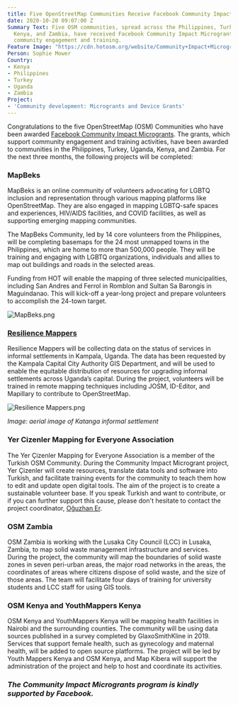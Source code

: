 ```yaml
---
title: Five OpenStreetMap Communities Receive Facebook Community Impact Microgrants
date: 2020-10-20 09:07:00 Z
Summary Text: Five OSM communities, spread across the Philippines, Turkey, Uganda,
  Kenya, and Zambia, have received Facebook Community Impact Microgrants to support
  community engagement and training.
Feature Image: "https://cdn.hotosm.org/website/Community+Impact+Microgrants+FB.png"
Person: Sophie Mower
Country:
- Kenya
- Philippines
- Turkey
- Uganda
- Zambia
Project:
- 'Community development: Microgrants and Device Grants'
---
```


Congratulations to the five OpenStreetMap (OSM) Communities who have been awarded [Facebook Community Impact Microgrants](https://www.hotosm.org/community/community-grants/). The grants, which support community engagement and training activities, have been awarded to communities in the Philippines, Turkey, Uganda, Kenya, and Zambia. For the next three months, the following projects will be completed: 

### MapBeks 
MapBeks is an online community of volunteers advocating for LGBTQ inclusion and representation through various mapping platforms like OpenStreetMap. They are also engaged in mapping LGBTQ-safe spaces and experiences, HIV/AIDS facilities, and COVID facilities, as well as supporting emerging mapping communities. 

The MapBeks Community, led by 14 core volunteers from the Philippines, will be completing basemaps for the 24 most unmapped towns in the Philippines, which are home to more than 500,000 people. They will be training and engaging with LGBTQ organizations, individuals and allies to map out buildings and roads in the selected areas. 

Funding from HOT will enable the mapping of three selected municipalities, including San Andres and Ferrol in Romblon and Sultan Sa Barongis in Maguindanao. This will kick-off a year-long project and prepare volunteers to accomplish the 24-town target.

![MapBeks.png](https://cdn.hotosm.org/website/MapBeks.png)

### [Resilience Mappers](https://www.facebook.com/RMappers/)
Resilience Mappers will be collecting data on the status of services in informal settlements in Kampala, Uganda. The data has been requested by the Kampala Capital City Authority GIS Department, and will be used to enable the equitable distribution of resources for upgrading informal settlements across Uganda’s capital. During the project, volunteers will be trained in remote mapping techniques including JOSM, ID-Editor, and Mapillary to contribute to OpenStreetMap.

![Resilience Mappers.png](https://cdn.hotosm.org/website/Resilience+Mappers.png)

*Image: aerial image of Katanga informal settlement*

### Yer Cizenler Mapping for Everyone Association 
The Yer Çizenler Mapping for Everyone Association is a member of the Turkish OSM Community. During the Community Impact Microgrant project, Yer Çizenler will create resources, translate data tools and software into Turkish, and facilitate training events for the community to teach them how to edit and update open digital tools. The aim of the project is to create a sustainable volunteer base. If you speak Turkish and want to contribute, or if you can further support this cause, please don't hesitate to contact the project coordinator, [Oğuzhan Er](mailto:oguzhan.er@yercizenler.org). 

### OSM Zambia 
OSM Zambia is working with the Lusaka City Council (LCC) in Lusaka, Zambia, to map solid waste management infrastructure and services. During the project, the community will map the boundaries of solid waste zones in seven peri-urban areas, the major road networks in the areas, the coordinates of areas where citizens dispose of solid waste, and the size of those areas. The team will facilitate four days of training for university students and LCC staff for using GIS tools. 

### OSM Kenya and YouthMappers Kenya  
OSM Kenya and YouthMappers Kenya will be mapping health facilities in Nairobi and the surrounding counties. The community will be using data sources published in a survey completed by GlaxoSmithKline in 2019. Services that support female health, such as gynecology and maternal health, will be added to open source platforms. The project will be led by Youth Mappers Kenya and OSM Kenya, and Map Kibera will support the administration of the project and help to host and coordinate its activities. 

### *The Community Impact Microgrants program is kindly supported by Facebook.*
